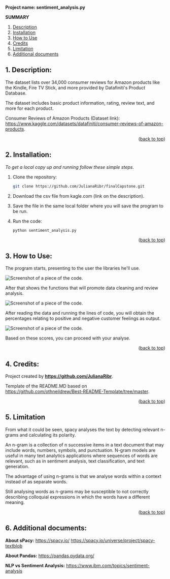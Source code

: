 **Project name: sentiment_analysis.py**

**SUMMARY**
  
1. [Description](#1-description)
2. [Installation](#2-installation)
3. [How to Use](#3-how-to-use)
4. [Credits](#4-credits)
5. [Limitation](#5-limitation)
6. [Additional documents](#6-additional-documents)

<a name="readme-top"></a>

## 1. Description: 

The dataset lists over 34,000 consumer reviews for Amazon products like the Kindle, Fire TV Stick, and more provided by Datafiniti's Product Database. 

The dataset includes basic product information, rating, review text, and more for each product.

Consumer Reviews of Amazon Products (Dataset link):  https://www.kaggle.com/datasets/datafiniti/consumer-reviews-of-amazon-products.


<p align="right">(<a href="#readme-top">back to top</a>)</p>

## 2. Installation:

_To get a local copy up and running follow these simple steps._

1. Clone the repository:
   ```sh
   git clone https://github.com/JulianaRibr/finalCapstone.git
   ```
2. Download the csv file from kagle.com (link on the description).
 
3. Save the file in the same local folder where you will save the program to be run.

4. Run the code:
   ```sh
   python sentiment_analysis.py
   ```


<p align="right">(<a href="#readme-top">back to top</a>)</p>

## 3. How to Use:

The program starts, presenting to the user the libraries he'll use.

![Screenshot of a piece of the code.](https://github.com/JulianaRibr/finalCapstone/assets/153245025/641ac39f-e5ae-49b7-9a4a-bf7497c25876)

After that shows the functions that will promote data cleaning and review analysis.

![Screenshot of a piece of the code.](https://github.com/JulianaRibr/finalCapstone/assets/153245025/a0f1102d-86d8-437e-beab-24c29058d534)

After reading the data and running the lines of code,  you will obtain the
percentages relating to positive and negative customer feelings as output. 

![Screenshot of a piece of the code.](https://github.com/JulianaRibr/finalCapstone/assets/153245025/10025f33-ff27-4d34-8d58-4c74d84e09d9)

Based on these scores, you can proceed with your analyse.


<p align="right">(<a href="#readme-top">back to top</a>)</p>

## 4. Credits:
Project created by **<https://github.com/JulianaRibr>**.

Template of the README.MD based on <https://github.com/othneildrew/Best-README-Template/tree/master>.

<p align="right">(<a href="#readme-top">back to top</a>)</p>

## 5. Limitation

From what it could be seen, spacy analyses the text by detecting relevant n-grams  and calculating its polarity. 

An n-gram is a collection of n successive items in a text document that may include words, numbers, symbols, and punctuation. 
N-gram models are useful in many text analytics applications where sequences of words are relevant, such as in sentiment analysis, text classification, and text generation.

The advantage of using n-grams is that we analyse words within a context instead of as separate words.

Still analysing words as n-grams may be susceptible to not correctly describing colloquial expressions in which the words have a different meaning.
 

<p align="right">(<a href="#readme-top">back to top</a>)</p>


## 6. Additional documents:

**About sPacy:**
https://spacy.io/
https://spacy.io/universe/project/spacy-textblob

**About Pandas:**
https://pandas.pydata.org/

**NLP vs Sentiment Analysis:**
https://www.ibm.com/topics/sentiment-analysis
